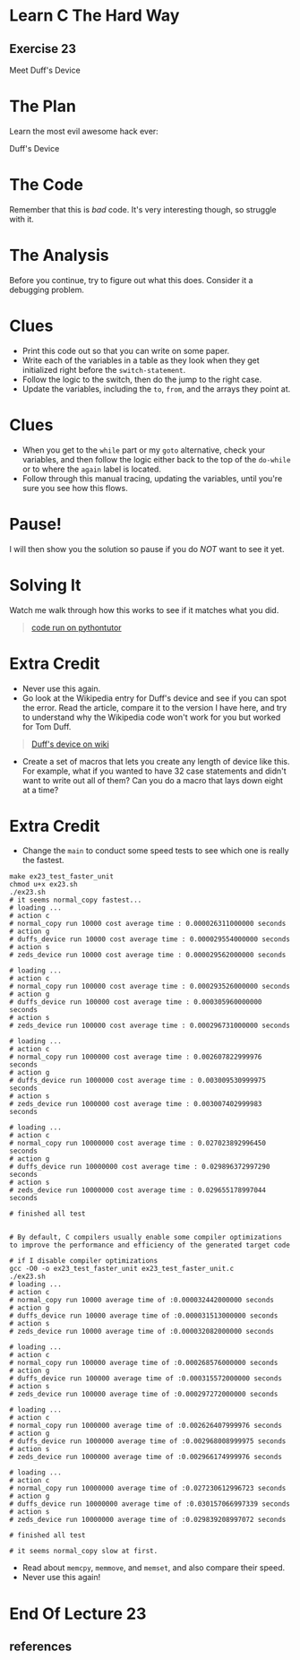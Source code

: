 Learn C The Hard Way
=======

Exercise 23
----

Meet Duff's Device



The Plan
====

Learn the most evil awesome hack ever:

Duff's Device



The Code
====

Remember that this is *bad* code.
It's very interesting though, so struggle with it.



The Analysis
====

Before you continue, try to figure out what this does.
Consider it a debugging problem.



Clues
====

* Print this code out so that you can write on some paper.
* Write each of the variables in a table as they  look when they get initialized right before the ``switch-statement``.
* Follow the logic to the switch, then do the jump to the right case.
* Update the variables, including the ``to``, ``from``, and the
  arrays they point at.



Clues
====

* When you get to the ``while`` part or my ``goto`` alternative,  check your variables, and then follow the logic either back to the  top of the ``do-while`` or to where the ``again`` label is  located.
* Follow through this manual tracing, updating the variables, until you're sure you see how this flows.



Pause!
=====

I will then show you the solution so pause if you do
*NOT* want to see it yet.



Solving It
====

Watch me walk through how this works to see if it matches what you did.

>[code run on pythontutor](https://pythontutor.com/visualize.html#code=%23include%20%3Cstdio.h%3E%0A%23include%20%3Cstring.h%3E%0A%0A%0Aint%20normal_copy%28char%20*from,%20char%20*to,%20int%20count%29%20%7B%0A%20%20%20%20int%20i%20%3D%200%3B%0A%0A%20%20%20%20for%20%28i%20%3D%200%3B%20i%20%3C%20count%3B%20i%2B%2B%29%20%7B%0A%20%20%20%20%20%20%20%20to%5Bi%5D%20%3D%20from%5Bi%5D%3B%0A%20%20%20%20%7D%0A%0A%20%20%20%20return%20i%3B%0A%7D%0A%0Aint%20duffs_device%28char%20*from,%20char%20*to,%20int%20count%29%20%7B%0A%20%20%20%20%7B%0A%20%20%20%20%20%20%20%20int%20n%20%3D%20%28count%20%2B%207%29%20/%208%3B%0A%0A%20%20%20%20%20%20%20%20switch%28count%20%25%208%29%20%7B%0A%20%20%20%20%20%20%20%20%20%20%20%20case%200%3A%20do%20%7B%0A%20%20%20%20%20%20%20%20%20%20%20%20%20%20%20%20*to%20%2B%2B%20%3D%20*from%20%2B%2B%3B%0A%20%20%20%20%20%20%20%20%20%20%20%20%20%20%20%20case%207%3A%20*to%20%2B%2B%20%3D%20*from%20%2B%2B%3B%0A%20%20%20%20%20%20%20%20%20%20%20%20%20%20%20%20case%206%3A%20*to%20%2B%2B%20%3D%20*from%20%2B%2B%3B%0A%20%20%20%20%20%20%20%20%20%20%20%20%20%20%20%20case%205%3A%20*to%20%2B%2B%20%3D%20*from%20%2B%2B%3B%0A%20%20%20%20%20%20%20%20%20%20%20%20%20%20%20%20case%204%3A%20*to%20%2B%2B%20%3D%20*from%20%2B%2B%3B%0A%20%20%20%20%20%20%20%20%20%20%20%20%20%20%20%20case%203%3A%20*to%20%2B%2B%20%3D%20*from%20%2B%2B%3B%0A%20%20%20%20%20%20%20%20%20%20%20%20%20%20%20%20case%202%3A%20*to%20%2B%2B%20%3D%20*from%20%2B%2B%3B%0A%20%20%20%20%20%20%20%20%20%20%20%20%20%20%20%20case%201%3A%20*to%20%2B%2B%20%3D%20*from%20%2B%2B%3B%0A%20%20%20%20%20%20%20%20%20%20%20%20%7D%20while%28%20--n%20%3E%200%29%3B%0A%20%20%20%20%20%20%20%20%7D%0A%20%20%20%20%7D%0A%0A%20%20%20%20return%20count%3B%0A%7D%0A%0A%0Aint%20zeds_device%28char%20*from,%20char%20*to,%20int%20count%29%20%7B%0A%20%20%20%20%7B%0A%20%20%20%20%20%20%20%20int%20n%20%3D%20%28count%20%2B%207%29%20/%208%3B%0A%20%20%20%20%20%20%20%20%0A%20%20%20%20%20%20%20%20switch%28count%20%25%208%29%20%7B%0A%20%20%20%20%20%20%20%20%20%20%20%20case%200%3A%0A%20%20%20%20%20%20%20%20%20%20%20%20again%3A%20%20*to%20%2B%2B%20%3D%20*from%20%2B%2B%3B%0A%0A%20%20%20%20%20%20%20%20%20%20%20%20case%207%3A%20*to%20%2B%2B%20%3D%20*from%20%2B%2B%3B%0A%20%20%20%20%20%20%20%20%20%20%20%20case%206%3A%20*to%20%2B%2B%20%3D%20*from%20%2B%2B%3B%0A%20%20%20%20%20%20%20%20%20%20%20%20case%205%3A%20*to%20%2B%2B%20%3D%20*from%20%2B%2B%3B%0A%20%20%20%20%20%20%20%20%20%20%20%20case%204%3A%20*to%20%2B%2B%20%3D%20*from%20%2B%2B%3B%0A%20%20%20%20%20%20%20%20%20%20%20%20case%203%3A%20*to%20%2B%2B%20%3D%20*from%20%2B%2B%3B%0A%20%20%20%20%20%20%20%20%20%20%20%20case%202%3A%20*to%20%2B%2B%20%3D%20*from%20%2B%2B%3B%0A%20%20%20%20%20%20%20%20%20%20%20%20case%201%3A%20*to%20%2B%2B%20%3D%20*from%20%2B%2B%3B%0A%20%20%20%20%20%20%20%20%20%20%20%20%20%20%20%20%20%20%20%20if%20%28--n%20%3E%200%29%20goto%20again%3B%0A%20%20%20%20%20%20%20%20%7D%0A%20%20%20%20%7D%0A%0A%20%20%20%20return%20count%3B%0A%7D%0A%0Aint%20valid_copy%28char%20*data,%20int%20count,%20char%20expects%29%20%7B%0A%20%20%20%20int%20i%20%3D%200%3B%0A%20%20%20%20for%20%28i%20%3D%200%3B%20i%20%3C%20count%3B%20i%2B%2B%29%20%7B%0A%20%20%20%20%20%20%20%20if%20%28data%5Bi%5D%20!%3D%20expects%29%20%7B%0A%20%20%20%20%20%20%20%20%20%20%20%20printf%28%22%5B%25d%5D%20%25c%20!%3D%20%25c%22,%20i,%20data%5Bi%5D,%20expects%29%3B%0A%20%20%20%20%20%20%20%20%20%20%20%20return%200%3B%0A%20%20%20%20%20%20%20%20%7D%0A%20%20%20%20%7D%0A%0A%20%20%20%20return%201%3B%0A%7D%0A%0A%0Aint%20main%28int%20argc,%20char%20*argv%5B%5D%29%20%7B%0A%20%20%20%20char%20from%5B31%5D%20%3D%20%7B'a'%7D%3B%0A%20%20%20%20char%20to%5B31%5D%20%3D%20%7B'c'%7D%3B%0A%20%20%20%20int%20rc%20%3D%200%3B%0A%0A%20%20%20%20//%20setup%20the%20from%20to%20have%20some%20stuff%0A%20%20%20%20memset%28from,%20'x',%2031%29%3B%0A%0A%20%20%20%20//%20set%20it%20to%20a%20failure%20mode%0A%20%20%20%20memset%28to,%20'y',%2031%29%3B%0A%0A%20%20%20%20valid_copy%28to,%2031,%20'y'%29%3B%0A%20%20%20%20//%20use%20normal%20copy%20to%0A%20%20%20%20//%20rc%20%3D%20normal_copy%28from,%20to,%2031%29%3B%0A%20%20%20%20//%20valid_copy%28to,%2031,%20%22x%22%29%3B%0A%20%20%20%20%0A%20%20%20%20//%20reset%0A%20%20%20%20memset%28to,%20'y',%2031%29%3B%0A%0A%20%20%20%20//%20duffs%20version%0A%20%20%20%20rc%20%3D%20duffs_device%28from,%20to,%2031%29%3B%0A%20%20%20%20//%20valid_copy%28to,%2031,%20%22x%22%29%3B%0A%0A%0A%20%20%20%20//%20reset%0A%20%20%20%20memset%28to,%20'y',%2031%29%3B%0A%0A%20%20%20%20//%20my%20version%0A%20%20%20%20rc%20%3D%20zeds_device%28from%20,%20to,%2031%29%3B%0A%20%20%20%20//%20valid_copy%28to,%2031,%20%22x%22%29%3B%0A%20%20%20%20return%201%3B%0A%7D&cumulative=false&curInstr=120&heapPrimitives=nevernest&mode=display&origin=opt-frontend.js&py=c_gcc9.3.0&rawInputLstJSON=%5B%5D&textReferences=false)

Extra Credit
====

* Never use this again.
* Go look at the Wikipedia entry for Duff's device and see if you can  spot the error.  Read the article, compare it to the version I have here, and try to understand why the Wikipedia code won't work for you  but worked for Tom Duff.
>[Duff's device on wiki](https://en.wikipedia.org/wiki/Duff%27s_device)
* Create a set of macros that lets you create any length of device like this. For example, what if you wanted to have 32 case statements and didn't want to write out all of them? Can you do a macro that lays down eight at a time?



Extra Credit
====

* Change the ``main`` to conduct some speed tests to see which one is  really the fastest.
```shell
make ex23_test_faster_unit
chmod u+x ex23.sh
./ex23.sh
# it seems normal_copy fastest...
# loading ...
# action c
# normal_copy run 10000 cost average time : 0.000026311000000 seconds
# action g
# duffs_device run 10000 cost average time : 0.000029554000000 seconds
# action s
# zeds_device run 10000 cost average time : 0.000029562000000 seconds

# loading ...
# action c
# normal_copy run 100000 cost average time : 0.000293526000000 seconds
# action g
# duffs_device run 100000 cost average time : 0.000305960000000 seconds
# action s
# zeds_device run 100000 cost average time : 0.000296731000000 seconds

# loading ...
# action c
# normal_copy run 1000000 cost average time : 0.002607822999976 seconds
# action g
# duffs_device run 1000000 cost average time : 0.003009530999975 seconds
# action s
# zeds_device run 1000000 cost average time : 0.003007402999983 seconds

# loading ...
# action c
# normal_copy run 10000000 cost average time : 0.027023892996450 seconds
# action g
# duffs_device run 10000000 cost average time : 0.029896372997290 seconds
# action s
# zeds_device run 10000000 cost average time : 0.029655178997044 seconds

# finished all test


# By default, C compilers usually enable some compiler optimizations to improve the performance and efficiency of the generated target code

# if I disable compiler optimizations
gcc -O0 -o ex23_test_faster_unit ex23_test_faster_unit.c
./ex23.sh
# loading ...
# action c
# normal_copy run 10000 average time of :0.000032442000000 seconds
# action g
# duffs_device run 10000 average time of :0.000031513000000 seconds
# action s
# zeds_device run 10000 average time of :0.000032082000000 seconds

# loading ...
# action c
# normal_copy run 100000 average time of :0.000268576000000 seconds
# action g
# duffs_device run 100000 average time of :0.000315572000000 seconds
# action s
# zeds_device run 100000 average time of :0.000297272000000 seconds

# loading ...
# action c
# normal_copy run 1000000 average time of :0.002626407999976 seconds
# action g
# duffs_device run 1000000 average time of :0.002968008999975 seconds
# action s
# zeds_device run 1000000 average time of :0.002966174999976 seconds

# loading ...
# action c
# normal_copy run 10000000 average time of :0.027230612996723 seconds
# action g
# duffs_device run 10000000 average time of :0.030157066997339 seconds
# action s
# zeds_device run 10000000 average time of :0.029839208997072 seconds

# finished all test

# it seems normal_copy slow at first.
```
* Read about ``memcpy``, ``memmove``, and ``memset``, and also compare  their speed.
* Never use this again!



End Of Lecture 23
=====



<!--  -->
## references
